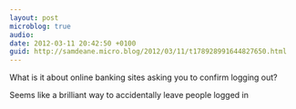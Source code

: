 ```yaml
---
layout: post
microblog: true
audio: 
date: 2012-03-11 20:42:50 +0100
guid: http://samdeane.micro.blog/2012/03/11/t178928991644827650.html
---
```

What is it about online banking sites asking you to confirm logging out?

Seems like a brilliant way to accidentally leave people logged in
